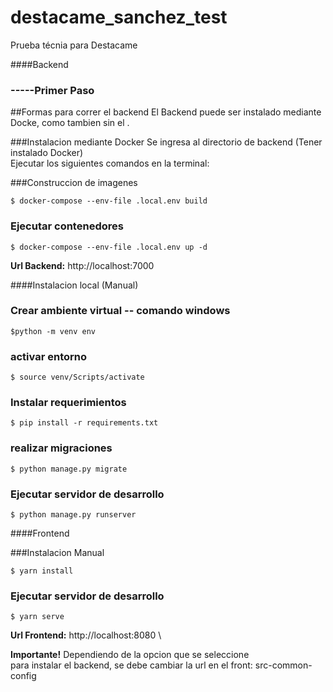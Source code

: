 # destacame_sanchez_test
Prueba técnia para Destacame

####Backend
### -----Primer Paso 

##Formas para correr el backend
El Backend puede ser instalado mediante Docke, como tambien sin el .

###Instalacion mediante Docker
Se ingresa al directorio de backend (Tener instalado Docker) \
Ejecutar los siguientes comandos en la terminal:

###Construccion de imagenes
```
$ docker-compose --env-file .local.env build
```
### Ejecutar contenedores
```
$ docker-compose --env-file .local.env up -d
```
**Url Backend:** http://localhost:7000


####Instalacion local (Manual)

### Crear ambiente virtual -- comando windows
```
$python -m venv env

```
### activar entorno

```
$ source venv/Scripts/activate
```
### Instalar requerimientos
```
$ pip install -r requirements.txt
```

### realizar migraciones
```
$ python manage.py migrate
```

### Ejecutar servidor de desarrollo
```
$ python manage.py runserver
```

####Frontend

###Instalacion Manual
```
$ yarn install
```

### Ejecutar servidor de desarrollo
```
$ yarn serve
```

**Url Frontend:** http://localhost:8080 \


**Importante!** Dependiendo de la opcion que se seleccione \
para instalar el backend, se debe cambiar la url en el front:
src-common-config
